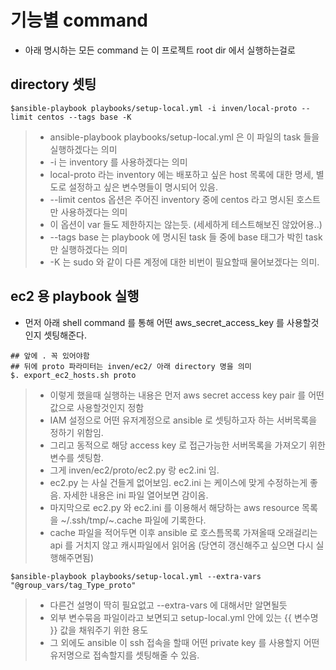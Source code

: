 # 기능별 command
* 아래 명시하는 모든 command 는 이 프로젝트 root dir 에서 실행하는걸로

## directory 셋팅
```{r, engine='bash', count_lines}
$ansible-playbook playbooks/setup-local.yml -i inven/local-proto --limit centos --tags base -K
```
 > * ansible-playbook playbooks/setup-local.yml 은 이 파일의 task 들을 실행하겠다는 의미
 > * -i 는 inventory 를 사용하겠다는 의미
 > * local-proto 라는 inventory 에는 배포하고 싶은 host 목록에 대한 명세, 별도로 설정하고 싶은 변수명들이 명시되어 있음.
 > * --limit centos 옵션은 주어진 inventory 중에 centos 라고 명시된 호스트만 사용하겠다는 의미
 > * 이 옵션이 var 들도 제한하지는 않는듯. (세세하게 테스트해보진 않았어용..)
 > * --tags base 는 playbook 에 명시된 task 들 중에 base 태그가 박힌 task 만 실행하겠다는 의미
 > * -K 는 sudo 와 같이 다른 계정에 대한 비번이 필요할때 물어보겠다는 의미.

## ec2 용 playbook 실행
* 먼저 아래 shell command 를 통해 어떤 aws_secret_access_key 를 사용할것인지 셋팅해준다.
```{r, engine='bash', count_lines}
## 앞에 . 꼭 있어야함
## 뒤에 proto 파라미터는 inven/ec2/ 아래 directory 명을 의미
$. export_ec2_hosts.sh proto
```
 > * 이렇게 했을때 실행하는 내용은 먼저 aws secret access key pair 를 어떤 값으로 사용할것인지 정함
 > * IAM 설정으로 어떤 유저계정으로 ansible 로 셋팅하고자 하는 서버목록을 정하기 위함임.
 > * 그리고 동적으로 해당 access key 로 접근가능한 서버목록을 가져오기 위한 변수를 셋팅함.
 > * 그게 inven/ec2/proto/ec2.py 랑 ec2.ini 임.
 > * ec2.py 는 사실 건들게 없어보임. ec2.ini 는 케이스에 맞게 수정하는게 좋음. 자세한 내용은 ini 파일 열어보면 감이옴.
 > * 마지막으로 ec2.py 와 ec2.ini 를 이용해서 해당하는 aws resource 목록을 ~/.ssh/tmp/~.cache 파일에 기록한다.
 > * cache 파일을 적어두면 이후 ansible 로 호스틈목록 가져올때 오래걸리는 api 를 거치지 않고 캐시파일에서 읽어옴 (당연히 갱신해주고 싶으면 다시 실행해주면됨)
```{r, engine='bash', count_lines}
$ansible-playbook playbooks/setup-local.yml --extra-vars "@group_vars/tag_Type_proto"
```
 > * 다른건 설명이 딱히 필요없고 --extra-vars 에 대해서만 알면될듯
 > * 외부 변수묶음 파일이라고 보면되고 setup-local.yml 안에 있는 {{ 변수명 }} 값을 채워주기 위한 용도
 > * 그 외에도 ansible 이 ssh 접속을 할때 어떤 private key 를 사용할지 어떤 유저명으로 접속할지를 셋팅해줄 수 있음.